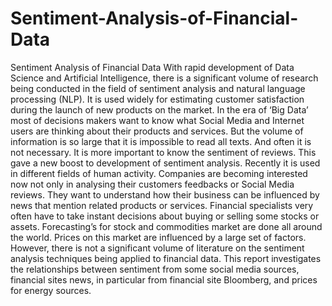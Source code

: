 # Sentiment-Analysis-of-Financial-Data
Sentiment Analysis of Financial Data
With rapid development of Data Science and Artificial Intelligence, there is a significant volume of research being conducted in the field of sentiment analysis and natural language processing (NLP). It is used widely for estimating customer satisfaction during the launch of new products on the market. 
In the era of ‘Big Data’ most of decisions makers want to know what Social Media and Internet users are thinking about their products and services. But the volume of information is so large that it is impossible to read all texts. And often it is not necessary. It is more important to know the sentiment of reviews. This gave a new boost to development of sentiment analysis. Recently it is used in different fields of human activity. Companies are becoming interested now not only in analysing their customers feedbacks or Social Media reviews. They want to understand how their business can be influenced by news that mention related products or services.
Financial specialists very often have to take instant decisions about buying or selling some stocks or assets. Forecasting’s for stock and commodities market are done all around the world. Prices on this market are influenced by a large set of factors. 
However, there is not a significant volume of literature on the sentiment analysis techniques being applied to financial data. This report investigates the relationships between sentiment from some social media sources, financial sites news, in particular from financial site Bloomberg, and prices for energy sources. 
